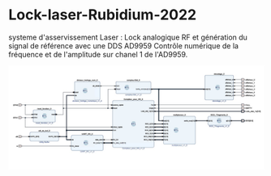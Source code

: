 # Lock-laser-Rubidium-2022
systeme d'asservissement Laser : Lock analogique RF et génération du signal de référence avec une DDS AD9959
Contrôle numérique de la fréquence et de l'amplitude sur chanel 1 de l'AD9959.

![ezcv logo](https://github.com/fabzz60/Cmod-A7-Horloge-Demo-/blob/main/design_horloge_numerique.jpg)
